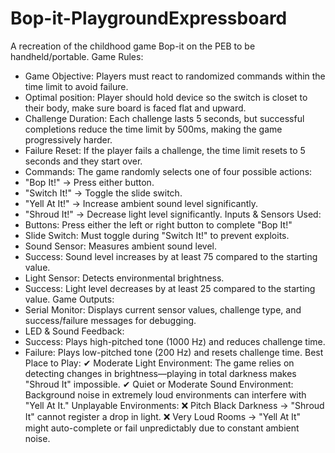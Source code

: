 # Bop-it-PlaygroundExpressboard
A recreation of the childhood game Bop-it on the PEB to be handheld/portable.
Game Rules:
- Game Objective: Players must react to randomized commands within the time limit to avoid failure.
- Optimal position: Player should hold device so the switch is closet to their body, make sure board is faced flat and upward.
- Challenge Duration: Each challenge lasts 5 seconds, but successful completions reduce the time limit by 500ms, making the game progressively harder.
- Failure Reset: If the player fails a challenge, the time limit resets to 5 seconds and they start over.
- Commands: The game randomly selects one of four possible actions:
- "Bop It!" → Press either button.
- "Switch It!" → Toggle the slide switch.
- "Yell At It!" → Increase ambient sound level significantly.
- "Shroud It!" → Decrease light level significantly.
Inputs & Sensors Used:
- Buttons: Press either the left or right button to complete "Bop It!"
- Slide Switch: Must toggle during "Switch It!" to prevent exploits.
- Sound Sensor: Measures ambient sound level.
- Success: Sound level increases by at least 75 compared to the starting value.
- Light Sensor: Detects environmental brightness.
- Success: Light level decreases by at least 25 compared to the starting value.
Game Outputs:
- Serial Monitor: Displays current sensor values, challenge type, and success/failure messages for debugging.
- LED & Sound Feedback:
- Success: Plays high-pitched tone (1000 Hz) and reduces challenge time.
- Failure: Plays low-pitched tone (200 Hz) and resets challenge time.
Best Place to Play:
✔ Moderate Light Environment: The game relies on detecting changes in brightness—playing in total darkness makes "Shroud It" impossible.
✔ Quiet or Moderate Sound Environment: Background noise in extremely loud environments can interfere with "Yell At It."
Unplayable Environments:
❌ Pitch Black Darkness → "Shroud It" cannot register a drop in light.
❌ Very Loud Rooms → "Yell At It" might auto-complete or fail unpredictably due to constant ambient noise.
